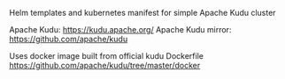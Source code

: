 Helm templates and kubernetes manifest for simple Apache Kudu cluster

Apache Kudu: https://kudu.apache.org/
Apache Kudu mirror: https://github.com/apache/kudu

Uses docker image built from official kudu Dockerfile https://github.com/apache/kudu/tree/master/docker